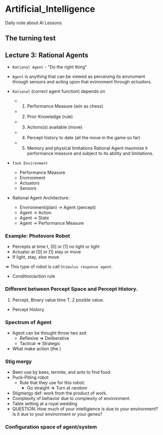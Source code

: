 # Artificial_Intelligence
 Daily note about AI Lessons


## The turning test


## Lecture 3: Rational Agents
- `Rational Agent` - "Do the right thing"
- `Agent` is anything that can be viewed as perceiving 
its enviroment through sensors and acting upon that
evinroment through *actuators*.
- `Rational` (correct agent function) depends on
    - 1. Performance Measure (win as chess)
    - 2. Prior Knowledge (rule)
    - 3. Actions(s) available (move)
    - 4. Percept history to date (all the move in the game so far)
    - 5. Memory and physical limitations
    Rational Agent maximize it performance measure and subject to its ability and limitations.
- `Task Environment`
    - Performance Measure
    - Environment
    - Actuators
    - Sensors

- Rational Agent Architecture:
    - Environment(plan) -> Agent  (percept)
    - Agent -> Action
    - Agent -> State
    - Agent -> Performance Measure
### Example: Photovore Robot
- Percepts at time t, [0] or [1] no light or light 
- Actuator at [0] or [1] stay or move
- If light, stay, else move

=> This type of robot  is call  `Stimulus response agent`.
- Condition/action rule
### Different between Percept Space and Percept History.
1. Percept, Binary value time T, 2 posible value.
- Percept History

### Spectrum of Agent 
- Agent can be thought throw two axit
    - Reflexive => Deliberative
    - Tactical => Strategic
- What make action (the )

### Stig mergy 
- Been use by bees, termite, and ants to find food.
- Puck-Pilling robot
    - Rule that they use for this robot:
        - Go straight => Turn at random
- Stigmergy def: work from the product of work. 
- Complexity of behavior due to complexity of environment.
- Table setting at a royal wedding
- QUESTION: How much of your intelligience is due to your environment? Is it due to your environment or your genes?

### Configuration space of agent/system
